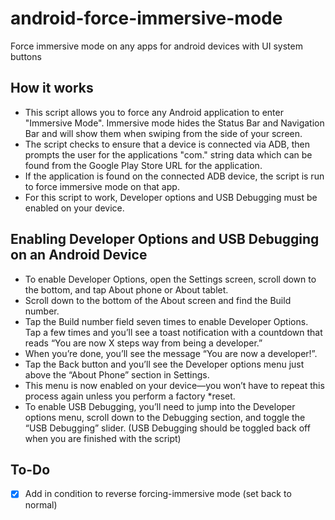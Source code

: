# android-force-immersive-mode
Force immersive mode on any apps for android devices with UI system buttons
  
## How it works
* This script allows you to force any Android application to enter "Immersive Mode".
Immersive mode hides the Status Bar and Navigation Bar and will show them when swiping from the side of your screen.
* The script checks to ensure that a device is connected via ADB, then prompts the user for the applications "com." string data which can be found from the Google Play Store URL for the application.
* If the application is found on the connected ADB device, the script is run to force immersive mode on that app.
* For this script to work, Developer options and USB Debugging must be enabled on your device.
  
## Enabling Developer Options and USB Debugging on an Android Device
* To enable Developer Options, open the Settings screen, scroll down to the bottom, and tap About phone or About tablet.  
* Scroll down to the bottom of the About screen and find the Build number.  
* Tap the Build number field seven times to enable Developer Options. Tap a few times and you’ll see a toast notification with a countdown that reads “You are now X steps way from being a developer.”  
* When you’re done, you’ll see the message “You are now a developer!”.   
* Tap the Back button and you’ll see the Developer options menu just above the “About Phone” section in Settings. 
* This menu is now enabled on your device—you won’t have to repeat this process again unless you perform a factory *reset.  
* To enable USB Debugging, you’ll need to jump into the Developer options menu, scroll down to the Debugging section, and toggle the “USB Debugging” slider. (USB Debugging should be toggled back off when you are finished with the script)

## To-Do
- [x] Add in condition to reverse forcing-immersive mode (set back to normal)